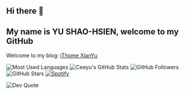 ## Hi there 👋
## My name is YU SHAO-HSIEN, welcome to my GitHub

Welcome to my blog: [iThome XianYu](https://ithelp.ithome.com.tw/users/20151593/articles)

![Most Used Languages](https://github-readme-stats.vercel.app/api/top-langs/?username=ceeyu&layout=compact)
![Ceeyu's GitHub Stats](https://github-readme-stats.vercel.app/api?username=ceeyu&show_icons=true&hide=prs,issues,contribs)
![GitHub Followers](https://img.shields.io/github/followers/ceeyu?style=social)
![GitHub Stars](https://img.shields.io/github/stars/ceeyu?style=social)
[![Spotify](https://novatorem.vercel.app/api/spotify)](https://open.spotify.com/user/你的用戶名)

![Dev Quote](https://quotes-github-readme.vercel.app/api?type=horizontal&theme=dark)


<!--
**ceeyu/ceeyu** is a ✨ _special_ ✨ repository because its `README.md` (this file) appears on your GitHub profile.

Here are some ideas to get you started:

- 🔭 I’m currently working on ...
- 🌱 I’m currently learning ...
- 👯 I’m looking to collaborate on ...
- 🤔 I’m looking for help with ...
- 💬 Ask me about ...
- 📫 How to reach me: ...
- 😄 Pronouns: ...
- ⚡ Fun fact: ...
-->
